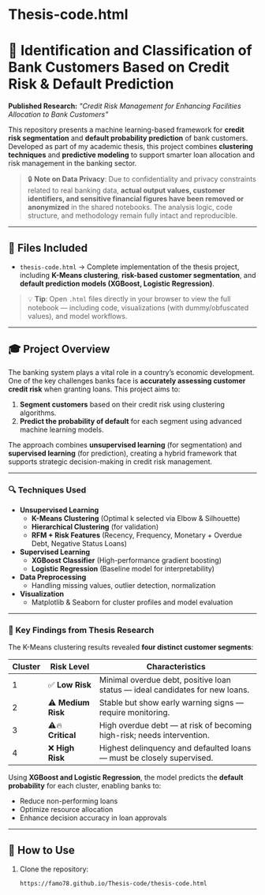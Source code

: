 # Thesis-code.html
# 🎯 Identification and Classification of Bank Customers Based on Credit Risk & Default Prediction

**Published Research:** *"Credit Risk Management for Enhancing Facilities Allocation to Bank Customers"*

This repository presents a machine learning-based framework for **credit risk segmentation** and **default probability prediction** of bank customers. Developed as part of my academic thesis, this project combines **clustering techniques** and **predictive modeling** to support smarter loan allocation and risk management in the banking sector.

> 🔒 **Note on Data Privacy**: Due to confidentiality and privacy constraints related to real banking data, **actual output values, customer identifiers, and sensitive financial figures have been removed or anonymized** in the shared notebooks. The analysis logic, code structure, and methodology remain fully intact and reproducible.
---

## 📁 Files Included
- `thesis-code.html` → Complete implementation of the thesis project, including **K-Means clustering**, **risk-based customer segmentation**, and **default prediction models (XGBoost, Logistic Regression)**.

> 💡 **Tip**: Open `.html` files directly in your browser to view the full notebook — including code, visualizations (with dummy/obfuscated values), and model workflows.

---

## 🎓 Project Overview

The banking system plays a vital role in a country’s economic development. One of the key challenges banks face is **accurately assessing customer credit risk** when granting loans.
This project aims to:
1. **Segment customers** based on their credit risk using clustering algorithms.
2. **Predict the probability of default** for each segment using advanced machine learning models.

The approach combines **unsupervised learning** (for segmentation) and **supervised learning** (for prediction), creating a hybrid framework that supports strategic decision-making in credit risk management.

---

### 🔍 Techniques Used
- **Unsupervised Learning**
  - **K-Means Clustering** (Optimal k selected via Elbow & Silhouette)
  - **Hierarchical Clustering** (for validation)
  - **RFM + Risk Features** (Recency, Frequency, Monetary + Overdue Debt, Negative Status Loans)
- **Supervised Learning**
  - **XGBoost Classifier** (High-performance gradient boosting)
  - **Logistic Regression** (Baseline model for interpretability)
- **Data Preprocessing**
  - Handling missing values, outlier detection, normalization
- **Visualization**
  - Matplotlib & Seaborn for cluster profiles and model evaluation

---

### 🧠 Key Findings from Thesis Research

The K-Means clustering results revealed **four distinct customer segments**:

| Cluster | Risk Level       | Characteristics |
|--------|------------------|----------------|
| 1      | ✅ **Low Risk**     | Minimal overdue debt, positive loan status — ideal candidates for new loans. |
| 2      | ⚠️ **Medium Risk**  | Stable but show early warning signs — require monitoring. |
| 3      | ⚠️🔥 **Critical**     | High overdue debt — at risk of becoming high-risk; needs intervention. |
| 4      | ❌ **High Risk**    | Highest delinquency and defaulted loans — must be closely supervised. |

Using **XGBoost and Logistic Regression**, the model predicts the **default probability** for each cluster, enabling banks to:
- Reduce non-performing loans
- Optimize resource allocation
- Enhance decision accuracy in loan approvals

---

## 🚀 How to Use
1. Clone the repository:
   ```bash
   https://famo78.github.io/Thesis-code/thesis-code.html
